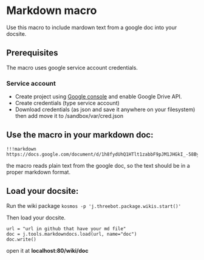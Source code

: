 # Markdown macro
Use this macro to include mardown text from a google doc into your docsite.


## Prerequisites

The macro uses google service account credentials.

### Service account
- Create project using [Google console](https://console.developers.google.com/flows/enableapi?apiid=slides.googleapis.com) and enable Google Drive API.
- Create credentials (type service account)
- Download credentials (as json and save it anywhere on your filesystem) then add move it to /sandbox/var/cred.json

## Use the macro in your markdown doc:
```
!!!markdown
https://docs.google.com/document/d/1h8fydUhQ1HTlt1zabbF9pJM1JHGkI_-58BygtsyWy0c/edit

```

the macro reads plain text from the google doc, so the text should be in a proper markdown format.

## Load your docsite:

Run the wiki package `kosmos -p 'j.threebot.package.wikis.start()'`

Then load your docsite.

```
url = "url in github that have your md file"
doc = j.tools.markdowndocs.load(url, name="doc")
doc.write()

 ```

open it at **localhost:80/wiki/doc**
